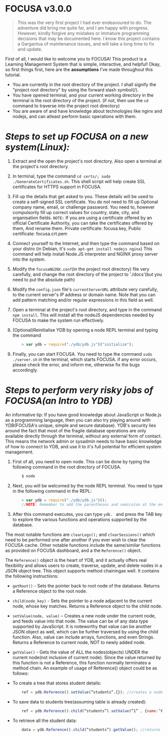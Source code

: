 # FOCUSA v3.0.0

> This was the very first project I had ever endeavoured to do. The adventure did bring me quite far, and I am happy with progress. However, kindly
> forgive any mistakes or immature programming decisions that may be documented here. I know this project contains a Gargantua of maintenance issues,
> and will take a long time to fix and update.

First of all, I would like to welcome you to FOCUSA! This product is a Learning Management System that is simple, interactive, and helpful!
Okay, so first things first, here are the **assumptions** I've made throughout this tutorial.

*	You are currently in the root directory of the project. I shall signify the "project root directory" by using the forward slash symbol(/).
*	You have opened terminal, and your current working directory in the terminal is the root directory of the project.
	(if not, then use the `cd` command to traverse into the project root directory)
*	You are aware of and have knowledge about technologies like nginx and nodejs, and can atleast perform basic operations with them.

# *Steps to set up FOCUSA on a new system(Linux):*

1.	Extract and the open the project's root directory. Also open a terminal at the project's root directory.

2.	In terminal, type the command `cd certs/; sudo ./GenerateCertificates.sh`. This shell script will help create SSL certificates for
	HTTPS support in FOCUSA.

3.	Fill up the details that get asked to you. These details will be used to create a self-signed SSL certificate. 
	You do not need to fill up Optional company name, email, or challenge password.
	You need to, however compulsorily fill up correct values for country, state, city, and organisation fields.
	`NOTE:` If you are using a certificate offered by an official Certificate Authority, you can take the certificates offered by them,
	And rename them.
	Private certificate: focusa.key,
	Public certificate: focusa.crt.pem

4.	Connect yourself to the Internet, and then type the command based on your distro
	(in Debian, it's `sudo apt-get install nodejs nginx`)
	This command will help install Node.JS interpreter and NGINX proxy server into the system.

5.	Modify the `focusaNGINX.conf`(in the project root directory) file very carefully, and change the root directory of the project to 
	'./docs'(but you need to put the absolute path)

6.	Modify the `config.json` file's `currentServerURL` attribute very carefully, to the current server's IP address or domain name. Note
	that you can add pattern matching and/or regular expressions in this field as well.

7.	Open a terminal at the project's root directory, and type in the command `npm install`. This will install all the nodeJS dependencies 
	needed by FOCUSA to make the system run effectively.

8.	(Optional)Reinitialise YDB by opening a node REPL terminal and typing the command 
	```javascript
		> var ydb = require("./ydb/ydb.js")("initialize");
	```

9.	Finally, you can start FOCUSA. You need to type the command `sudo ./server.sh` in the terminal, which starts FOCUSA. if any error occurs,
	please check the error, and inform me, otherwise fix the bugs accordingly.

# *Steps to perform very risky jobs of FOCUSA(an Intro to YDB)*

An informative tip: If you have good knowledge about JavaScript or Node.js as a programming language, then you can also try playing
around with YDB(FOCUSA's unique, simple and secure database). YDB's security lies around the fact that most of the fragile database
operations are only available directly through the terminal, without any external form of contact. This means the network admin or
sysadmin needs to have basic knowledge of how to connect to YDB, and use it to it's full potential for efficient system management.

1.	First of all, you need to open node. This can be done by typing the following command in the root directory of FOCUSA.
	```bash
		$ node
	```
2.	Next, you will be welcomed by the node REPL terminal. You need to type in the following command in the REPL:
	```javascript
		> var ydb = require("./ydb/ydb.js")();
		//NOTE: Remember to add the parentheses and semicolon at the end of this command...
	```
3.	After this command executes, you can type `ydb. ` and press the TAB key to explore the various functions and operations
	supported by the database.

The most notable functions are `clearLogs();` and `clearSessions()` which need to be performed one after another if you ever wish to clear
the FOCUSA cache. Other notable functions include the same/similar functions as provided on FOCUSA dashboard, and a the `Reference()` object.

The `Reference()` object is the heart of YDB, and it actually offers real flexibility and allows users to create, traverse, update, and delete
nodes in a JSON object tree. This object supports method chainingas well. It contains the following instructions:
*	`getRoot()` - Sets the pointer back to root node of the database. Returns a Reference object to the root node.

*	`child(node_key)` - Sets the pointer to a node adjacent to the current node, whose key matches. Returns a Reference object to the child
	node.

*	`setValue(node, value)` – Creates a new node under the current node, and feeds value into that node. The value can be of any data type
	supported by JavaScript. It is noteworthy that value can be another JSON object as well, which can be further traversed by using the
	child function. Also, value can include arrays, functions, and even Strings. Returns a Reference to current node, NOT to newly added
	node.
*	`getValue()` - Gets the value of ALL the nodes(objects) UNDER the current node(not inclusive of current node). Since the value returned
	by this function is not a Reference, this function normally terminates a method chain.
	An example of usage of Reference() object could be as follows:
*	To create a tree that stores student details:
	```javascript
		ref = ydb.Reference().setValue(“students”,{}); //creates a node called students
	```
*	To save data to students tree(assuming table is already created):
	```javascript
		ref = ydb.Reference().child(“students”).setValue(“1” , {name:’Yash’ , age:’15’});
	```
*	To retrieve all the student data:
	```javascript
		data = ydb.Reference().child(“students”).getValue(); //returns all students data
	```

